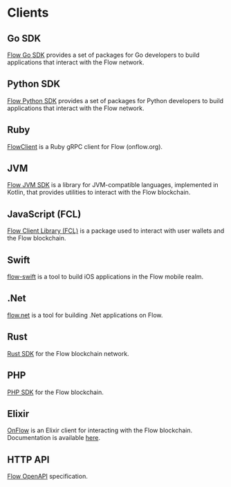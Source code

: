 # Clients

## Go SDK

[Flow Go SDK](./flow-go-sdk/index.md) provides a set of packages for Go developers to build applications that interact with the Flow network.

## Python SDK

[Flow Python SDK](https://github.com/janezpodhostnik/flow-py-sdk) provides a set of packages for Python developers to build applications that interact with the Flow network.

## Ruby

[FlowClient](https://github.com/glucode/flow_client) is a Ruby gRPC client for Flow (onflow.org).

## JVM

[Flow JVM SDK](https://github.com/onflow/flow-jvm-sdk) is a library for JVM-compatible languages, implemented in Kotlin, that provides utilities to interact with the Flow blockchain.

## JavaScript (FCL)

[Flow Client Library (FCL)](./fcl-js/index.md) is a package used to interact with user wallets and the Flow blockchain.

## Swift

[flow-swift](https://github.com/Outblock/flow-swift) is a tool to build iOS applications in the Flow mobile realm.

## .Net

[flow.net](https://github.com/tyronbrand/flow.net) is a tool for building .Net applications on Flow.

## Rust

[Rust SDK](https://github.com/fee1-dead/flow.rs) for the Flow blockchain network.

## PHP

[PHP SDK](https://github.com/mayvenstudios/flow-php-sdk) for the Flow blockchain.

## Elixir

[OnFlow](https://github.com/nkezhaya/on_flow) is an Elixir client for interacting with the Flow blockchain. Documentation is available [here](https://hexdocs.pm/on_flow).

## HTTP API

[Flow OpenAPI](/http-api) specification.
